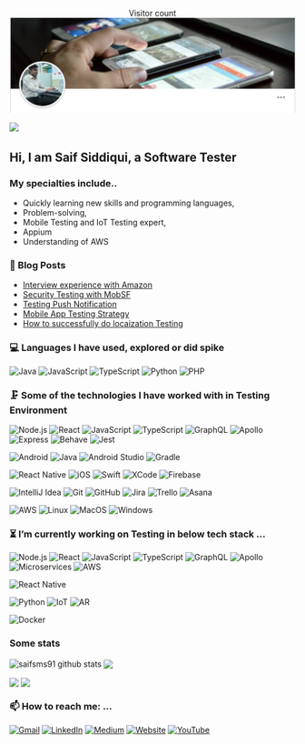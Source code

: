 <p align="center"> 
  Visitor count<br>
  <img src="https://github.com/saifsms91/saifsms91/blob/main/git.png" />
</p>

![](https://avatars3.githubusercontent.com/u/31076519?s=460&u=1c8d9502d7ef8e69ddf8b5688c0abe1f750126e8&v=4)

## Hi, I am Saif Siddiqui, a Software Tester


### My specialties include..
- Quickly learning new skills and programming languages,
- Problem-solving,
- Mobile Testing and IoT Testing expert,
- Appium
- Understanding of AWS

### 📰 Blog Posts
- [Interview experience with Amazon](https://mobiletestingtip.blogspot.com/2017/07/interview-experience-with-amazon-for.html)
- [Security Testing with MobSF](https://mobiletestingtip.blogspot.com/2019/04/mobile-application-penetration-testing.html)
- [Testing Push Notification](https://mobiletestingtip.blogspot.com/2018/01/push-notification-for-native-application.html)
- [Mobile App Testing Strategy](https://mobiletestingtip.blogspot.com/2018/04/5-must-stepapproach-to-successful.html)
- [How to successfully do locaization Testing](https://mobiletestingtip.blogspot.com/2016/12/quick-guide-to-internationalizationloca.html)



### 💻 Languages I have used, explored or did spike

![Java](https://img.shields.io/badge/-Java-333333?style=flat&logo=java)
![JavaScript](https://img.shields.io/badge/-JavaScript-333333?style=flat&logo=javascript)
![TypeScript](https://img.shields.io/badge/-TypeScript-333333?style=flat&logo=typescript)
![Python](https://img.shields.io/badge/-Python-333333?style=flat&logo=python)
![PHP](https://img.shields.io/badge/-PHP-333333?style=flat&logo=php)




### 🗜 Some of the technologies I have worked with in Testing Environment

![Node.js](https://img.shields.io/badge/-Node.js-333333?style=flat&logo=node.js&logoColor=339933)
![React](https://img.shields.io/badge/-React-333333?style=flat&logo=React&logoColor=61DAFB)
![JavaScript](https://img.shields.io/badge/-JavaScript-333333?style=flat&logo=javascript)
![TypeScript](https://img.shields.io/badge/-TypeScript-333333?style=flat&logo=typescript)
![GraphQL](https://img.shields.io/badge/-Graphql-333333?style=flat&logo=graphql)
![Apollo](http://img.shields.io/badge/-Apollo-333333?style=flat&logo=graphql)
![Express](http://img.shields.io/badge/-Expressjs-333333?style=flat&logo=javascript)
![Behave](http://img.shields.io/badge/-Behave-333333?style=flat&logo=python)
![Jest](http://img.shields.io/badge/-Jest-333333?style=flat&logo=jest)

![Android](http://img.shields.io/badge/-Android-333333?style=flat&logo=android)
![Java](https://img.shields.io/badge/-Java-333333?style=flat&logo=java)
![Android Studio](http://img.shields.io/badge/-Android%20Studio-333333?style=flat&logo=android-studio)
![Gradle](http://img.shields.io/badge/-Gradle-333333?style=flat&logo=gradle)

![React Native](http://img.shields.io/badge/-React%20Native-333333?style=flat&logo=react)
![iOS](http://img.shields.io/badge/-iOS-333333?style=flat&logo=apple)
![Swift](https://img.shields.io/badge/-Swift-333333?style=flat&logo=swift)
![XCode](https://img.shields.io/badge/-XCode-333333?style=flat&logo=XCode&logoColor=1575F9)
![Firebase](http://img.shields.io/badge/-Firebase-333333?style=flat&logo=firebase)

![IntelliJ Idea](http://img.shields.io/badge/-IntelliJ-333333?style=flat&logo=jetbrains)
![Git](https://img.shields.io/badge/-Git-333333?style=flat&logo=git&logoColor=F05032)
![GitHub](https://img.shields.io/badge/-GitHub-333333?style=flat&logo=github&logoColor=FFFFFF)
![Jira](https://img.shields.io/badge/-Jira-333333?style=flat&logo=jira-software&logoColor=white&logoColor=0052CC)
![Trello](http://img.shields.io/badge/-Trello-333333?style=flat&logo=trello)
![Asana](http://img.shields.io/badge/-Asana-333333?style=flat&logo=asana)


![AWS](http://img.shields.io/badge/-AWS-333333?style=flat&logo=amazon)
![Linux](https://img.shields.io/badge/-Linux-333333?style=flat&logo=linux&logoColor=FCC624)
![MacOS](http://img.shields.io/badge/-Mac%20OS-333333?style=flat&logo=apple)
![Windows](http://img.shields.io/badge/-Windows-333333?style=flat&logo=windows)

### ⏳ I’m currently working on Testing in below tech stack ...

![Node.js](https://img.shields.io/badge/-Node.js-333333?style=flat&logo=node.js&logoColor=339933)
![React](https://img.shields.io/badge/-React-333333?style=flat&logo=React&logoColor=61DAFB)
![JavaScript](https://img.shields.io/badge/-JavaScript-333333?style=flat&logo=javascript)
![TypeScript](https://img.shields.io/badge/-TypeScript-333333?style=flat&logo=typescript)
![GraphQL](https://img.shields.io/badge/-Graphql-333333?style=flat&logo=graphql)
![Apollo](http://img.shields.io/badge/-Apollo-333333?style=flat&logo=graphql)
![Microservices](http://img.shields.io/badge/-Microservices-333333?style=flat&logo=microservices)
![AWS](http://img.shields.io/badge/-AWS-333333?style=flat&logo=amazon)

![React Native](http://img.shields.io/badge/-React%20Native-333333?style=flat&logo=react)

![Python](https://img.shields.io/badge/-Python-333333?style=flat&logo=python)
![IoT](http://img.shields.io/badge/-IoT-333333?style=flat&logo=iot)
![AR](http://img.shields.io/badge/-Augumented%20Reality-333333?style=flat&logo=ar)

![Docker](http://img.shields.io/badge/-Docker-333333?style=flat&logo=docker)

### Some stats

<img align="center" src="https://github-readme-stats.vercel.app/api?username=saifsms91&show_icons=true&theme=onedark&line_height=27" alt="saifsms91 github stats" />

<img align="center" src="https://github-readme-stats.vercel.app/api/top-langs/?username=saifsms91&layout=compact&theme=onedark&hide=css,html,jupyter+notebook" />

<p><img align="center" src="https://github-readme-stats.vercel.app/api/pin/?username=saifsms91&repo=StormsAppiumFramework&show_owner=true&theme=onedark" />  <img align="center" src="https://github-readme-stats.vercel.app/api/pin/?username=saifsms91&repo=e2e-cypress&show_owner=true&theme=onedark" /></p>


### 📫 How to reach me: ...

[![Gmail](https://img.shields.io/badge/-GMAIL-D14836?style=for-the-badge&logo=gmail&logoColor=white)](mailto:saifsms91@rediffmail.com)
[![LinkedIn](https://img.shields.io/badge/-LINKEDIN-0077B5?style=for-the-badge&logo=linkedin&logoColor=white)](https://www.linkedin.com/in/saifsms91)
[![Medium](https://img.shields.io/badge/-Medium-000000?style=for-the-badge&logo=medium&logoColor=white)](https://medium.com/@saifsms91)
[![Website](https://img.shields.io/badge/-Website-000000?style=for-the-badge&logo=react&logoColor=white)](https://mobiletestingtip.blogspot.com//)
[![YouTube](http://img.shields.io/badge/-YouTube-FF0000?style=flat&logo=youtube)](https://www.youtube.com/user/saifsms91)

